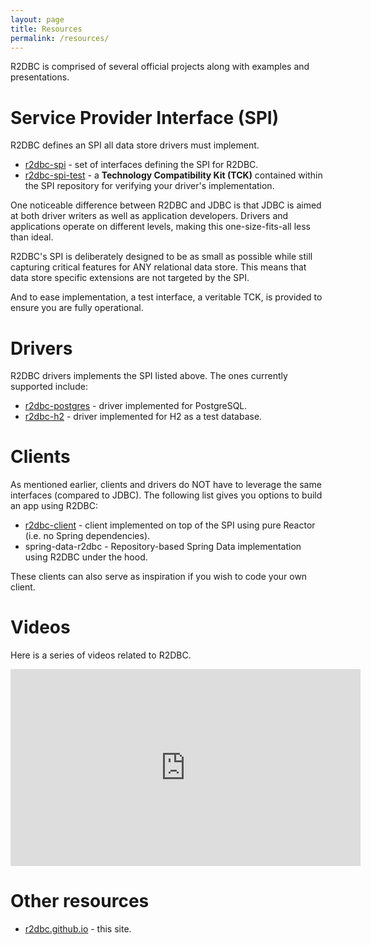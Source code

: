 ```yaml
---
layout: page
title: Resources
permalink: /resources/
---
```


R2DBC is comprised of several official projects along with examples and presentations.

# Service Provider Interface (SPI)

R2DBC defines an SPI all data store drivers must implement.

* [r2dbc-spi](https://github.com/r2dbc/r2dbc-spi) - set of interfaces defining the SPI for R2DBC.
* [r2dbc-spi-test](https://github.com/r2dbc/r2dbc-spi/tree/master/r2dbc-spi-test) - a **Technology Compatibility Kit (TCK)** contained within the SPI repository for verifying your driver's implementation.

One noticeable difference between R2DBC and JDBC is that JDBC is aimed at both driver writers as well as application developers. Drivers and applications operate on different levels, making this one-size-fits-all less than ideal.

R2DBC's SPI is deliberately designed to be as small as possible while still capturing critical features for ANY relational data store. This means that data store specific extensions are not targeted by the SPI.

And to ease implementation, a test interface, a veritable TCK, is provided to ensure you are fully operational.

# Drivers

R2DBC drivers implements the SPI listed above. The ones currently supported include:

* [r2dbc-postgres](https://github.com/r2dbc/r2dbc-postgresql) - driver implemented for PostgreSQL.
* [r2dbc-h2](https://github.com/r2dbc/r2dbc-h2) - driver implemented for H2 as a test database.

# Clients

As mentioned earlier, clients and drivers do NOT have to leverage the same interfaces (compared to JDBC). The following list gives you options to build an app using R2DBC:

* [r2dbc-client](https://github.com/r2dbc/r2dbc-client) - client implemented on top of the SPI using pure Reactor (i.e. no Spring dependencies).
* spring-data-r2dbc - Repository-based Spring Data implementation using R2DBC under the hood.

These clients can also serve as inspiration if you wish to code your own client.

# Videos

Here is a series of videos related to R2DBC.

<iframe width="560" height="315" src="https://www.youtube-nocookie.com/embed/tciPoh1vmmY" frameborder="0" allow="autoplay; encrypted-media" allowfullscreen></iframe>

# Other resources

* [r2dbc.github.io](https://github.com/r2dbc/r2dbc.github.io) - this site.
